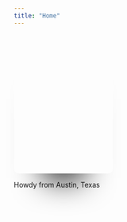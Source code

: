 ```yaml
---
title: "Home"
---
```


<script setup>
    import VueWriter from 'vue-writer'

    const welcomeAry = [
        'My name is Jeff Holst',
        'I\'m a full-stack developer',
        'I love to build awesome stuff',
    ]
</script>

<div class="grid place-items-center">
  <div class="card card0">
    <div class="border">
    </div>
  </div>
  <div class='mt-3 text-center text-2xl font-bold'>
     <p>Howdy from Austin, Texas</p>
     <VueWriter :array="welcomeAry" :eraseSpeed="25" />
  </div>
</div>

<style>
.border {
  height: 279px;
  width: 200px;
  background: transparent;
  border-radius: 10px;
  transition: border 1s;
  position: relative;
}
.border:hover {
  border: 1px solid #fff;
}
.card {
  height: 279px;
  width: 200px;
  background: #808080;
  border-radius: 10px;
  transition: background 0.8s;
  overflow: hidden;
  background: #000;
  box-shadow: 0 70px 63px -60px #000;
  display: flex;
  justify-content: center;
  align-items: center;
  position: relative;
}
.card0 {
  background: url("headshot.jpg") center center no-repeat;
  background-size: 220px;
}
.card0:hover {
  background: url("headshot.jpg") left center no-repeat;
  background-size: 400px;
}
.card0:hover .fa {
  opacity: 1;
}
</style>
